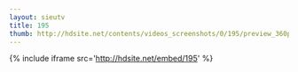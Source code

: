 ```yaml
---
layout: sieutv
title: 195
thumb: http://hdsite.net/contents/videos_screenshots/0/195/preview_360p.mp4.jpg
---
```

{% include iframe src='http://hdsite.net/embed/195' %}
 

